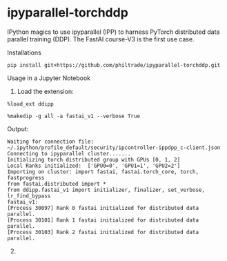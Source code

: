 # ipyparallel-torchddp
IPython magics to use ipyparallel (IPP) to harness PyTorch distributed data parallel training (DDP).
The FastAI course-V3 is the first use case.

Installations

`pip install git+https://github.com/philtrade/ipyparallel-torchddp.git`

Usage in a Jupyter Notebook

1. Load the extension:
```
%load_ext ddipp

%makedip -g all -a fastai_v1 --verbose True
```

Output:

```
Waiting for connection file: ~/.ipython/profile_default/security/ipcontroller-ippdpp_c-client.json
Connecting to ipyparallel cluster.......
Initializing torch distributed group with GPUs [0, 1, 2]
Local Ranks initialized:  ['GPU0=0', 'GPU1=1', 'GPU2=2']
Importing on cluster: import fastai, fastai.torch_core, torch, fastprogress
from fastai.distributed import *
from ddipp.fastai_v1 import initializer, finalizer, set_verbose, lr_find_bypass
fastai_v1:
[Process 30097] Rank 0 fastai initialized for distributed data parallel.
[Process 30101] Rank 1 fastai initialized for distributed data parallel.
[Process 30103] Rank 2 fastai initialized for distributed data parallel.
```
2.